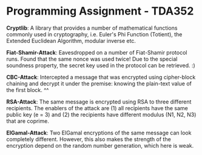 # Programming Assignment - TDA352

__Cryptlib__: A library that provides a number of mathematical functions commonly used in cryptography,  i.e.  Euler's Phi Function (Totient), the Extended Euclidean Algorithm, modular inverse etc.

__Fiat-Shamir-Attack__:  Eavesdropped on a number of Fiat-Shamir protocol runs. Found that the same nonce was used twice! Due to the special soundness property, the secret key used in the protocol can be retrieved. :)

__CBC-Attack__: Intercepted a message that was encrypted using cipher-block chaining and decrypt it under the premise: knowing the plain-text value of the first block. ^^

__RSA-Attack__: The same message is encrypted using RSA to three different recipients. The enablers of the attack are (1) all recipients have the same public key (e = 3) and (2) the recipients have different modulus (N1, N2, N3) that are coprime.

__ElGamal-Attack__: Two ElGamal encryptions of the same message can look completely different. However, this also makes the strength of the encryption depend on the random number generation, which here is weak.
